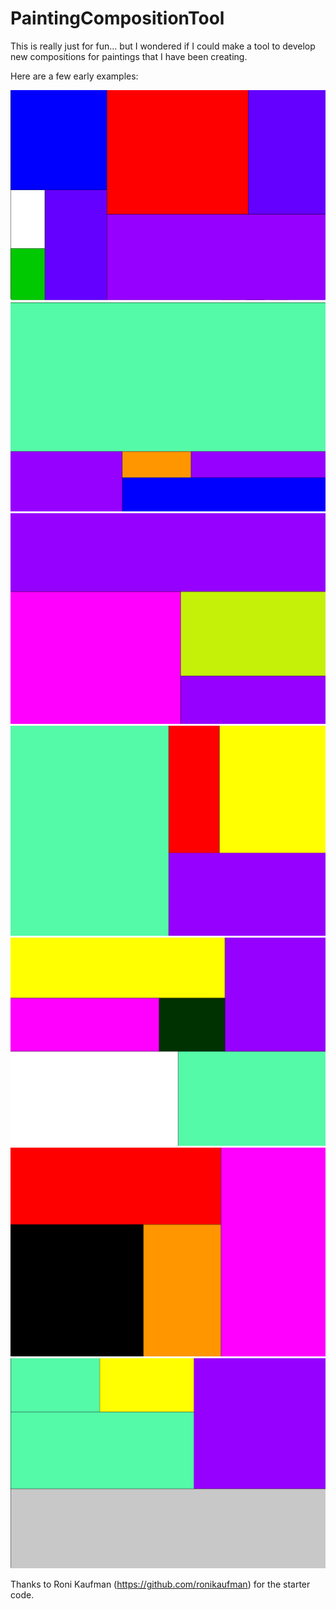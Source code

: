 # PaintingCompositionTool
This is really just for fun... but I wondered if I could make a tool to develop new compositions for paintings that I have been creating.

Here are a few early examples:

<img src="PCT 1.jpg" alt="Alt text" title="Optional title">

<img src="PCT 2.jpg" alt="Alt text" title="Optional title">

<img src="PCT 3.jpg" alt="Alt text" title="Optional title">

<img src="PCT 4.jpg" alt="Alt text" title="Optional title">

<img src="PCT 5.jpg" alt="Alt text" title="Optional title">

<img src="PCT 6.jpg" alt="Alt text" title="Optional title">

<img src="PCT 7.jpg" alt="Alt text" title="Optional title">



Thanks to Roni Kaufman (https://github.com/ronikaufman) for the starter code.
